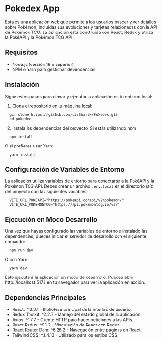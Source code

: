 # Pokedex App

Esta es una aplicación web que permite a los usuarios buscar y ver detalles sobre Pokémon, incluidas sus evoluciones y tarjetas relacionadas con la API de Pokémon TCG. La aplicación está construida con React, Redux y utiliza la PokéAPI y la Pokémon TCG API.

## Requisitos

- Node.js (versión 16 o superior)
- NPM o Yarn para gestionar dependencias

## Instalación

Sigue estos pasos para clonar y ejecutar la aplicación en tu entorno local:

  1. Clona el repositorio en tu máquina local:
  ```
    git clone https://github.com/LisSharik/Pokedex.git
    cd pokedex
  ```

  2. Instala las dependencias del proyecto:
     Si estás utilizando npm
  ```
    npm install
  ```
  O si prefieres usar Yarn:

  ```
    yarn install
  ```


## Configuración de Variables de Entorno

La aplicación utiliza variables de entorno para conectarse a la PokéAPI y la Pokémon TCG API. Debes crear un archivo ```.env.local``` en el directorio raíz del proyecto con las siguientes variables:

```
  VITE_URL_POKEAPI="https://pokeapi.co/api/v2/pokemon/"
  VITE_URL_POKEMONTCG="https://api.pokemontcg.io/v2/"
```

## Ejecución en Modo Desarrollo

Una vez que hayas configurado las variables de entorno e instalado las dependencias, puedes iniciar el servidor de desarrollo con el siguiente comando:

```
  npm run dev
```

O con Yarn:

```
  yarn dev
```

Esto ejecutará la aplicación en modo de desarrollo. Puedes abrir http://localhost:5173 en tu navegador para ver la aplicación en acción.

## Dependencias Principales

- React: ^18.3.1 - Biblioteca principal de la interfaz de usuario.
- Redux Toolkit: ^2.2.7 - Manejo del estado global de la aplicación.
- Axios: ^1.7.7 - Cliente HTTP para hacer peticiones a las APIs.
- React Redux: ^9.1.2 - Vinculación de React con Redux.
- React Router Dom: ^6.26.2 - Navegación entre páginas en React.
- Tailwind CSS: ^3.4.13 - Utilizado para los estilos CSS.


